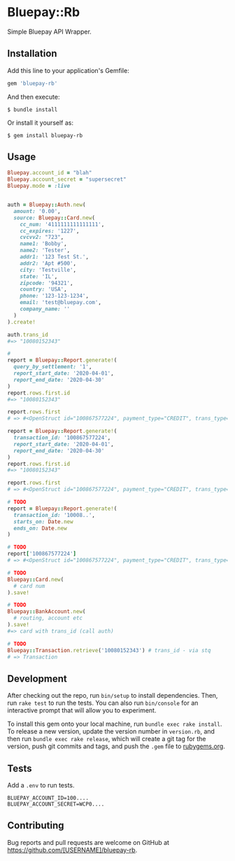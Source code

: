# Bluepay::Rb

Simple Bluepay API Wrapper.

## Installation

Add this line to your application's Gemfile:

```ruby
gem 'bluepay-rb'
```

And then execute:

    $ bundle install

Or install it yourself as:

    $ gem install bluepay-rb

## Usage

```ruby
Bluepay.account_id = "blah"
Bluepay.account_secret = "supersecret"
Bluepay.mode = :live


auth = Bluepay::Auth.new(
  amount: '0.00',
  source: Bluepay::Card.new(
    cc_num: '4111111111111111',
    cc_expires: '1227',
    cvcvv2: "723",
    name1: 'Bobby',
    name2: 'Tester',
    addr1: '123 Test St.',
    addr2: 'Apt #500',
    city: 'Testville',
    state: 'IL',
    zipcode: '94321',
    country: 'USA',
    phone: '123-123-1234',
    email: 'test@bluepay.com',
    company_name: ''
  )
).create!

auth.trans_id
#=> "10080152343"

# 
report = Bluepay::Report.generate!(
  query_by_settlement: '1',
  report_start_date: '2020-04-01',
  report_end_date: '2020-04-30'
)
report.rows.first.id
#=> "10080152343"

report.rows.first
# => #<OpenStruct id="100867577224", payment_type="CREDIT", trans_type="AUTH", amount="0.00", card_type="VISA", payment_account="xxxxxxxxxxxx1111", order_id="100867577224", invoice_id="100867577224", custom_id="", custom_id2="", master_id="", status="1", f_void="", message="INFORMATION STORED", origin="bp10emu", issue_date="2020-04-06 11:17:25", settle_date="", rebilling_id="", settlement_id="", card_expire="1225", bank_name="", addr1="123 Test St.", addr2="Apt #500", city="Testville", state="IL", zip="54321", phone="123-123-1234", email="test@bluepay.com", auth_code="", name1="Bob", name2="Tester", company_name="", memo="", backend_id="", doc_type="", f_captured="", avs_result="_", cvv_result="_", card_present="0", merchdata="", level_3_data="", remote_ip="75.139.119.161", connected_ip="75.139.119.161", level_2_data="">

report = Bluepay::Report.generate!(
  transaction_id: '100867577224',
  report_start_date: '2020-04-01',
  report_end_date: '2020-04-30'
)
report.rows.first.id
#=> "10080152343"

report.rows.first
# => #<OpenStruct id="100867577224", payment_type="CREDIT", trans_type="AUTH", amount="0.00", card_type="VISA", payment_account="xxxxxxxxxxxx1111", order_id="100867577224", invoice_id="100867577224", custom_id="", custom_id2="", master_id="", status="1", f_void="", message="INFORMATION STORED", origin="bp10emu", issue_date="2020-04-06 11:17:25", settle_date="", rebilling_id="", settlement_id="", card_expire="1225", bank_name="", addr1="123 Test St.", addr2="Apt #500", city="Testville", state="IL", zip="54321", phone="123-123-1234", email="test@bluepay.com", auth_code="", name1="Bob", name2="Tester", company_name="", memo="", backend_id="", doc_type="", f_captured="", avs_result="_", cvv_result="_", card_present="0", merchdata="", level_3_data="", remote_ip="75.139.119.161", connected_ip="75.139.119.161", level_2_data="">

# TODO
report = Bluepay::Report.generate!(
  transaction_id: '10008..',
  starts_on: Date.new
  ends_on: Date.new
)

# TODO
report['100867577224']
# => #<OpenStruct id="100867577224", payment_type="CREDIT", trans_type="AUTH", amount="0.00", card_type="VISA", payment_account="xxxxxxxxxxxx1111", order_id="100867577224", invoice_id="100867577224", custom_id="", custom_id2="", master_id="", status="1", f_void="", message="INFORMATION STORED", origin="bp10emu", issue_date="2020-04-06 11:17:25", settle_date="", rebilling_id="", settlement_id="", card_expire="1225", bank_name="", addr1="123 Test St.", addr2="Apt #500", city="Testville", state="IL", zip="54321", phone="123-123-1234", email="test@bluepay.com", auth_code="", name1="Bob", name2="Tester", company_name="", memo="", backend_id="", doc_type="", f_captured="", avs_result="_", cvv_result="_", card_present="0", merchdata="", level_3_data="", remote_ip="75.139.119.161", connected_ip="75.139.119.161", level_2_data="">

# TODO
Bluepay::Card.new(
  # card num
).save!

# TODO
Bluepay::BankAccount.new(
  # routing, account etc
).save!
#=> card with trans_id (call auth)

# TODO
Bluepay::Transaction.retrieve('10080152343') # trans_id - via stq
# => Transaction

```

## Development

After checking out the repo, run `bin/setup` to install dependencies. Then, run `rake test` to run the tests. You can also run `bin/console` for an interactive prompt that will allow you to experiment.

To install this gem onto your local machine, run `bundle exec rake install`. To release a new version, update the version number in `version.rb`, and then run `bundle exec rake release`, which will create a git tag for the version, push git commits and tags, and push the `.gem` file to [rubygems.org](https://rubygems.org).

## Tests

Add a `.env` to run tests.

```
BLUEPAY_ACCOUNT_ID=100....
BLUEPAY_ACCOUNT_SECRET=WCP0....
```


## Contributing

Bug reports and pull requests are welcome on GitHub at https://github.com/[USERNAME]/bluepay-rb.

